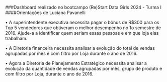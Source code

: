 ###Dashboard realizado no bootcampo (Re)Start Data Girls 2024 - Turma I
####Orientações de Luciana Pavanelli

• A superintendente executiva necessita pagar o bônus de
R$300 para os Top 5 vendedores que obtiveram o melhor
desempenho no 1o semestre de 2016. Ajude-a a
identificar quem seriam essas pessoas e em que loja
elas trabalham.

• A Diretoria financeira necessita analisar a evolução do
total de vendas agrupadas por mês e com filtro por Loja
durante o ano de 2016.

• Agora a Diretoria de Planejamento Estratégico necessita
analisar a evolução da quantidade de vendas agrupadas
por mês, grupo de produto e com filtro por Loja, durante
o ano de 2016.
